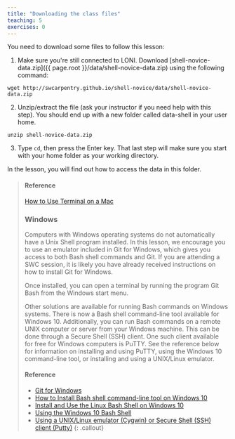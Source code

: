 ```yaml
---
title: "Downloading the class files"
teaching: 5
exercises: 0
---
```


You need to download some files to follow this lesson:

1. Make sure you're still connected to LONI. Download [shell-novice-data.zip]({{ page.root }}/data/shell-novice-data.zip) using the following command:
```
wget http://swcarpentry.github.io/shell-novice/data/shell-novice-data.zip 
```

2. Unzip/extract the file (ask your instructor if you need help with this step). You should end up with a new folder called data-shell in your user home.
```
unzip shell-novice-data.zip
```

3. Type `cd`, then press the Enter key. That last step will make sure you start with your home folder as your working directory.

In the lesson, you will find out how to access the data in this folder.  

> #### Reference 
> [How to Use Terminal on a Mac](http://www.macworld.co.uk/feature/mac-software/how-use-terminal-on-mac-3608274/)
>
> ### Windows
> Computers with Windows operating systems do not automatically have a Unix Shell program installed.
> In this lesson, we encourage you to use an emulator included in Git for Windows, 
> which gives you access to both Bash shell commands and Git. 
> If you are attending a SWC session, it is likely you have already received instructions on how to install Git for Windows.
>
> Once installed, you can open a terminal by running the program Git Bash from the Windows start menu.
>
> Other solutions are available for running Bash commands on Windows systems. 
> There is now a Bash shell command-line tool available for Windows 10. 
> Additionally, you can run Bash commands on a remote UNIX computer or server from your Windows machine. 
> This can be done through a Secure Shell (SSH) client. 
> One such client available for free for Windows computers is PuTTY. 
> See the reference below for information on installing and using PuTTY, 
> using the Windows 10 command-line tool, or installing and using a UNIX/Linux emulator.
>
> #### Reference
> * [Git for Windows](https://git-for-windows.github.io/)
> * [How to Install Bash shell command-line tool on Windows 10](https://www.windowscentral.com/how-install-bash-shell-command-line-windows-10)
> * [Install and Use the Linux Bash Shell on Windows 10](https://www.howtogeek.com/249966/how-to-install-and-use-the-linux-bash-shell-on-windows-10/)
> * [Using the Windows 10 Bash Shell](https://www.howtogeek.com/265900/everything-you-can-do-with-windows-10s-new-bash-shell/)
> * [Using a UNIX/Linux emulator (Cygwin) or Secure Shell (SSH) client (Putty)](http://faculty.smu.edu/reynolds/unixtut/windows.html)
{: .callout}

